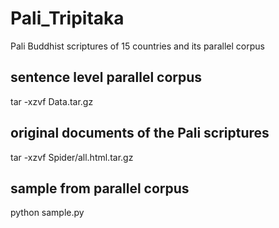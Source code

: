 # Pali_Tripitaka

Pali Buddhist scriptures of 15 countries and its parallel corpus  

## sentence level parallel corpus 
tar -xzvf Data.tar.gz

## original documents of the Pali scriptures
tar -xzvf Spider/all.html.tar.gz

## sample from parallel corpus
python sample.py
